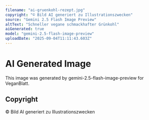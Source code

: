 ```yaml
---
filename: "ai-gruenkohl-rezept.jpg"
copyright: "© Bild AI generiert zu Illustrationszwecken"
source: "Gemini 2.5 Flash Image Preview"
altText: "Schneller vegane schmackhafter Grünkohl"
aiGenerated: true
model: "gemini-2.5-flash-image-preview"
uploadDate: "2025-09-04T11:11:43.603Z"
---
```


# AI Generated Image

This image was generated by gemini-2.5-flash-image-preview for VeganBlatt.

## Copyright
© Bild AI generiert zu Illustrationszwecken
